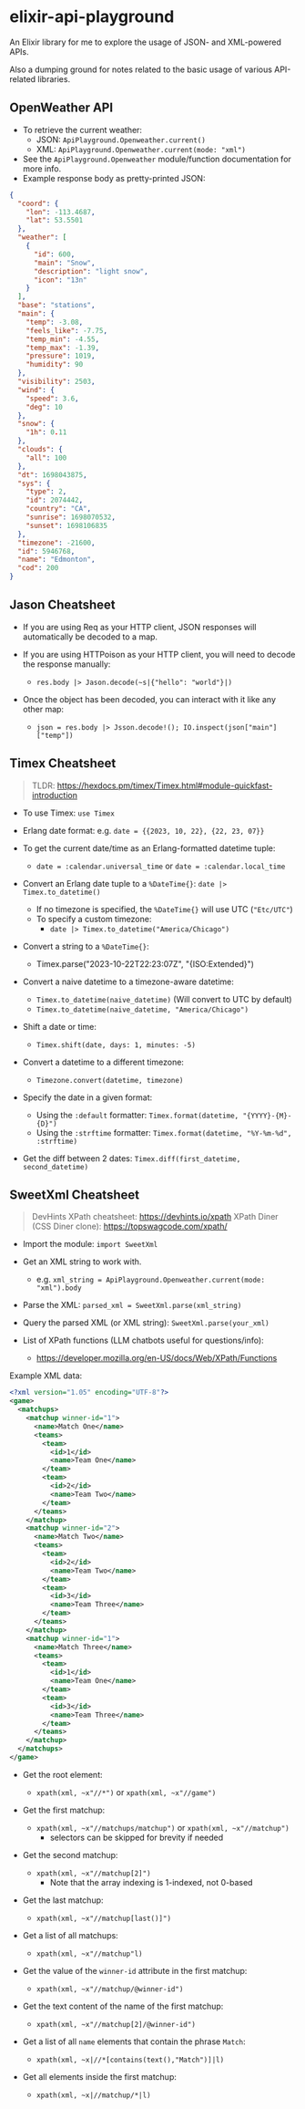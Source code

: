 # elixir-api-playground

An Elixir library for me to explore the usage of JSON- and XML-powered APIs.

Also a dumping ground for notes related to the basic usage of various API-related libraries.

## OpenWeather API

- To retrieve the current weather:
  - JSON: `ApiPlayground.Openweather.current()`
  - XML: `ApiPlayground.Openweather.current(mode: "xml")`
- See the `ApiPlayground.Openweather` module/function documentation for more info.
- Example response body as pretty-printed JSON:

```json
{
  "coord": {
    "lon": -113.4687,
    "lat": 53.5501
  },
  "weather": [
    {
      "id": 600,
      "main": "Snow",
      "description": "light snow",
      "icon": "13n"
    }
  ],
  "base": "stations",
  "main": {
    "temp": -3.08,
    "feels_like": -7.75,
    "temp_min": -4.55,
    "temp_max": -1.39,
    "pressure": 1019,
    "humidity": 90
  },
  "visibility": 2503,
  "wind": {
    "speed": 3.6,
    "deg": 10
  },
  "snow": {
    "1h": 0.11
  },
  "clouds": {
    "all": 100
  },
  "dt": 1698043875,
  "sys": {
    "type": 2,
    "id": 2074442,
    "country": "CA",
    "sunrise": 1698070532,
    "sunset": 1698106835
  },
  "timezone": -21600,
  "id": 5946768,
  "name": "Edmonton",
  "cod": 200
}
```

## Jason Cheatsheet

- If you are using Req as your HTTP client, JSON responses will automatically be decoded to a map.

- If you are using HTTPoison as your HTTP client, you will need to decode the response manually:

  - `res.body |> Jason.decode(~s|{"hello": "world"}|)`

- Once the object has been decoded, you can interact with it like any other map:
  - `json = res.body |> Jsson.decode!(); IO.inspect(json["main"]["temp"])`

## Timex Cheatsheet

> TLDR: https://hexdocs.pm/timex/Timex.html#module-quickfast-introduction

- To use Timex: `use Timex`

- Erlang date format: e.g. `date = {{2023, 10, 22}, {22, 23, 07}}`

- To get the current date/time as an Erlang-formatted datetime tuple:

  - `date = :calendar.universal_time` or `date = :calendar.local_time`

- Convert an Erlang date tuple to a `%DateTime{}`: `date |> Timex.to_datetime()`

  - If no timezone is specified, the `%DateTime{}` will use UTC (`"Etc/UTC"`)
  - To specify a custom timezone:
    - `date |> Timex.to_datetime("America/Chicago")`

- Convert a string to a `%DateTime{}`:

  - Timex.parse("2023-10-22T22:23:07Z", "{ISO:Extended}")

- Convert a naive datetime to a timezone-aware datetime:

  - `Timex.to_datetime(naive_datetime)` (Will convert to UTC by default)
  - `Timex.to_datetime(naive_datetime, "America/Chicago")`

- Shift a date or time:

  - `Timex.shift(date, days: 1, minutes: -5)`

- Convert a datetime to a different timezone:

  - `Timezone.convert(datetime, timezone)`

- Specify the date in a given format:

  - Using the `:default` formatter: `Timex.format(datetime, "{YYYY}-{M}-{D}")`
  - Using the `:strftime` formatter: `Timex.format(datetime, "%Y-%m-%d", :strftime)`

- Get the diff between 2 dates: `Timex.diff(first_datetime, second_datetime)`

## SweetXml Cheatsheet

> DevHints XPath cheatsheet: https://devhints.io/xpath
> XPath Diner (CSS Diner clone): https://topswagcode.com/xpath/

- Import the module: `import SweetXml`

- Get an XML string to work with.

  - e.g. `xml_string = ApiPlayground.Openweather.current(mode: "xml").body`

- Parse the XML: `parsed_xml = SweetXml.parse(xml_string)`

- Query the parsed XML (or XML string): `SweetXml.parse(your_xml)`

- List of XPath functions (LLM chatbots useful for questions/info):
  - https://developer.mozilla.org/en-US/docs/Web/XPath/Functions

Example XML data:

```xml
<?xml version="1.05" encoding="UTF-8"?>
<game>
  <matchups>
    <matchup winner-id="1">
      <name>Match One</name>
      <teams>
        <team>
          <id>1</id>
          <name>Team One</name>
        </team>
        <team>
          <id>2</id>
          <name>Team Two</name>
        </team>
      </teams>
    </matchup>
    <matchup winner-id="2">
      <name>Match Two</name>
      <teams>
        <team>
          <id>2</id>
          <name>Team Two</name>
        </team>
        <team>
          <id>3</id>
          <name>Team Three</name>
        </team>
      </teams>
    </matchup>
    <matchup winner-id="1">
      <name>Match Three</name>
      <teams>
        <team>
          <id>1</id>
          <name>Team One</name>
        </team>
        <team>
          <id>3</id>
          <name>Team Three</name>
        </team>
      </teams>
    </matchup>
  </matchups>
</game>
```

- Get the root element:

  - `xpath(xml, ~x"//*")` or `xpath(xml, ~x"//game")`

- Get the first matchup:

  - `xpath(xml, ~x"//matchups/matchup")` or `xpath(xml, ~x"//matchup")`
    - selectors can be skipped for brevity if needed

- Get the second matchup:

  - `xpath(xml, ~x"//matchup[2]")`
    - Note that the array indexing is 1-indexed, not 0-based

- Get the last matchup:

  - `xpath(xml, ~x"//matchup[last()]")`

- Get a list of all matchups:

  - `xpath(xml, ~x"//matchup"l)`

- Get the value of the `winner-id` attribute in the first matchup:

  - `xpath(xml, ~x"//matchup/@winner-id")`

- Get the text content of the name of the first matchup:

  - `xpath(xml, ~x"//matchup[2]/@winner-id")`

- Get a list of all `name` elements that contain the phrase `Match`:

  - `xpath(xml, ~x|//*[contains(text(),"Match")]|l)`

- Get all elements inside the first matchup:
  - `xpath(xml, ~x|//matchup/*|l)`
